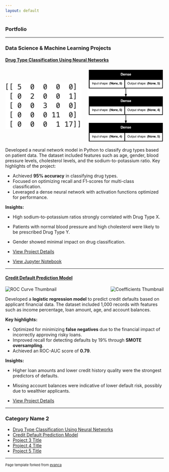 ```yaml
---
layout: default
---
```


<head>
  <link rel="stylesheet" href="assets/styles/styles.css">
</head>

### **Portfolio**

---

### Data Science & Machine Learning Projects

#### [Drug Type Classification Using Neural Networks](./project-drug-classification/project-details.md)

<div style="display: flex; align-items: center; max-width: 100%; justify-content: space-between;">
  <img src="images/confusion_matrix.png" alt="Confusion Matrix Thumbnail" style="max-width: 48%; height: auto;"/>
  <img src="images/model_architecture.png" alt="Model Architecture" style="max-width: 48%; height: auto;"/>
</div>

Developed a neural network model in Python to classify drug types based on patient data. The dataset included features such as age, gender, blood pressure levels, cholesterol levels, and the sodium-to-potassium ratio. Key highlights of the project:

- Achieved **95% accuracy** in classifying drug types.
- Focused on optimizing recall and F1-scores for multi-class classification.
- Leveraged a dense neural network with activation functions optimized for performance.

**Insights:**
- High sodium-to-potassium ratios strongly correlated with Drug Type X.
- Patients with normal blood pressure and high cholesterol were likely to be prescribed Drug Type Y.
- Gender showed minimal impact on drug classification.

- [View Project Details](./project-drug-classification/project-details.md)
- [View Jupyter Notebook](./project-drug-classification/project-drug-classification.html)

---

#### [Credit Default Prediction Model](./project-credit-default/project-details.md)

<div style="display: flex; align-items: center; max-width: 100%; justify-content: space-between;">
  <img src="images/credit_default_roc_curve.png" alt="ROC Curve Thumbnail" style="max-width: 48%; height: auto;"/>
  <img src="images/credit_default_coefficients.png" alt="Coefficients Thumbnail" style="max-width: 48%; height: auto;"/>
</div>

Developed a **logistic regression model** to predict credit defaults based on applicant financial data. The dataset included 1,000 records with features such as income percentage, loan amount, age, and account balances.

**Key highlights:**
- Optimized for minimizing **false negatives** due to the financial impact of incorrectly approving risky loans.
- Improved recall for detecting defaults by 19% through **SMOTE oversampling**.
- Achieved an ROC-AUC score of **0.79**.

**Insights:**
- Higher loan amounts and lower credit history quality were the strongest predictors of defaults.
- Missing account balances were indicative of lower default risk, possibly due to wealthier applicants.

- [View Project Details](./project-credit-default/project-details.md)
---

### Category Name 2

- [Drug Type Classification Using Neural Networks](./project-drug-classification/project-details.md)
- [Credit Default Prediction Model](./project-credit-default/project-details.md)
- [Project 3 Title](http://example.com/)
- [Project 4 Title](http://example.com/)
- [Project 5 Title](http://example.com/)

---
<p style="font-size:11px">Page template forked from <a href="https://github.com/evanca/quick-portfolio">evanca</a></p>
<!-- Remove above link if you don't want to attribute -->
